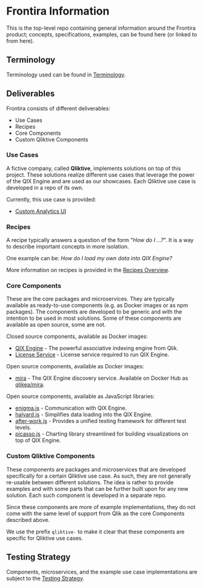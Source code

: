 # Frontira Information

This is the top-level repo containing general information around the Frontira product; concepts, specifications, examples, can be found here (or linked to from here).

## Terminology

Terminology used can be found in [Terminology](./docs/terminology.md).

## Deliverables

Frontira consists of different deliverables:

- Use Cases
- Recipes
- Core Components
- Custom Qliktive Components

### Use Cases

A fictive company, called **Qliktive**, implements solutions on top of this project. These solutions realize different use cases that leverage the power of the QIX Engine and are used as our showcases. Each Qliktive use case is developed in a repo of its own.

Currently, this use case is provided:

- [Custom Analytics UI](./docs/use-cases/use-case-custom-analytics/README.md)

### Recipes

A recipe typically answers a question of the form "_How do I ...?_". It is a way to describe important concepts in more isolation.

One example can be: _How do I load my own data into QIX Engine?_

More information on recipes is provided in the [Recipes Overview](./docs/recipes-overview.md).

### Core Components

These are the core packages and microservices. They are typically available as ready-to-use components (e.g. as Docker images or as npm packages). The components are developed to be generic and with the intention to be used in most solutions. Some of these components are available as open source, some are not.

Closed source components, available as Docker images:

- [QIX Engine](https://hub.docker.com/r/qlikea/engine/) - The powerful associative indexing engine from Qlik.
- [License Service](https://hub.docker.com/r/qlikea/license-service/) - License service required to run QIX Engine.

Open source components, available as Docker images:

- [mira](https://github.com/qlik-ea/mira) - The QIX Engine discovery service. Available on Docker Hub as [qlikea/mira](https://hub.docker.com/r/qlikea/mira/).

Open source components, available as JavaScript libraries:

- [enigma.js](https://github.com/qlik-oss/enigma.js/) - Communication with QIX Engine.
- [halyard.js](https://github.com/qlik-oss/halyard.js) - Simplifies data loading into the QIX Engine.
- [after-work.js](https://github.com/qlik-oss/after-work.js) - Provides a unified testing framework for different test levels.
- [picasso.js](https://github.com/qlik-trial/picasso.js) - Charting library streamlined for building visualizations on top of QIX Engine.

### Custom Qliktive Components

These components are packages and microservices that are developed specifically for a certain Qliktive use case. As such, they are not generally re-usable between different solutions. The idea is rather to provide examples and with some parts that can be further built upon for any new solution. Each such component is developed in a separate repo.

Since these components are more of example implementations, they do not come with the same level of support from Qlik as the core Components described above.

We use the prefix `qliktive-` to make it clear that these components are specific for Qliktive use cases.

## Testing Strategy

Components, microservices, and the example use case implementations are subject to the [Testing Strategy](./docs/testing-strategy.md).
